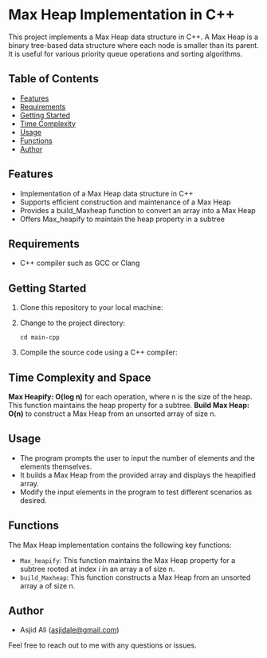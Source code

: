 # Max Heap Implementation in C++

This project implements a Max Heap data structure in C++. A Max Heap is a binary tree-based data structure where each node is smaller than its parent. It is useful for various priority queue operations and sorting algorithms.


## Table of Contents

- [Features](#features)
- [Requirements](#requirements)
- [Getting Started](#getting-started)
- [Time Complexity](#time-complexity)
- [Usage](#usage)
- [Functions](#functions)
- [Author](#author)

## Features


- Implementation of a Max Heap data structure in C++
- Supports efficient construction and maintenance of a Max Heap
- Provides a build_Maxheap function to convert an array into a Max Heap
- Offers Max_heapify to maintain the heap property in a subtree

## Requirements

- C++ compiler such as GCC or Clang

## Getting Started

1. Clone this repository to your local machine:
    

2. Change to the project directory:
    ```shell
    cd main-cpp
    ```
3. Compile the source code using a C++ compiler:
  

## Time Complexity and Space

<b>Max Heapify: O(log n)</b> for each operation, where n is the size of the heap. This function maintains the heap property for a subtree.
<b>Build Max Heap: O(n)</b> to construct a Max Heap from an unsorted array of size n.


## Usage

- The program prompts the user to input the number of elements and the elements themselves.
- It builds a Max Heap from the provided array and displays the heapified array.
- Modify the input elements in the program to test different scenarios as desired.

## Functions

The Max Heap implementation contains the following key functions:

- `Max_heapify`: This function maintains the Max Heap property for a subtree rooted at index i in an array a of size n.
- `build_Maxheap`: This function constructs a Max Heap from an unsorted array a of size n.
  
## Author

- Asjid Ali (asjidale@gmail.com)

Feel free to reach out to me with any questions or issues.
